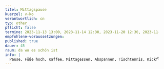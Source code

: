```yaml
---
titel: Mittagspause
kuerzel: v-ko
verantwortlich: cn
typ: other
pflicht: false
termine: 2023-11-13 13:00, 2023-11-14 12:30, 2023-11-20 12:30, 2023-11-21 12:00, 2023-11-23 12:30
empfohlene-voraussetzungen:
published: true
dauer: 45
raum: da wo es schön ist
info: |
  Pause, Füße hoch, Kaffee, Mittagessen, Abspannen, Tischtennis, Kickflip üben, Kochen, Mama anrufen, whatever.
---
```

